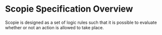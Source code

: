 # Scopie Specification Overview

Scopie is designed as a set of logic rules such that it is
possible to evaluate whether or not an action is allowed to take place.


